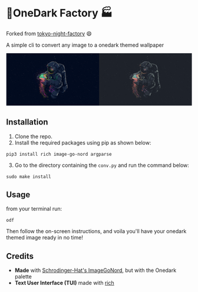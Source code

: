 # 🗼OneDark Factory 🏭
Forked from [tokyo-night-factory](https://github.com/rototrash/tokyo-night-factory) 😄

A simple cli to convert any image to a onedark themed wallpaper

![example](./example.png)

## Installation
1. Clone the repo.
2. Install the required packages using pip as shown below:
```
pip3 install rich image-go-nord argparse
```
3. Go to the directory containing the `conv.py` and run the command below:
```
sudo make install
```

## Usage
from your terminal run:
```
odf
```

 Then follow the on-screen instructions, and voila you'll have your onedark themed image ready in no time!


 ## Credits
- **Made** with [Schrodinger-Hat's ImageGoNord](https://github.com/Schrodinger-Hat), but with the Onedark palette
- **Text User Interface (TUI)** made with [rich](https://github.com/willmcgugan/rich)